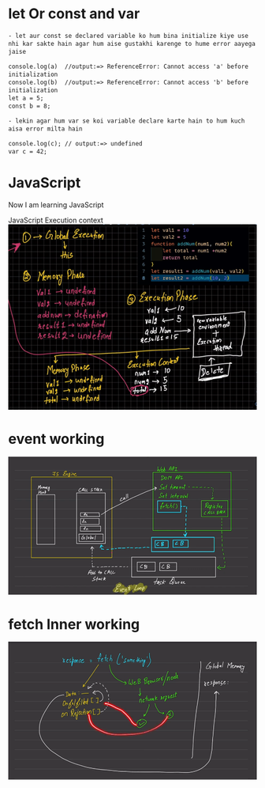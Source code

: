 # let Or const and var
    - let aur const se declared variable ko hum bina initialize kiye use nhi kar sakte hain agar hum aise gustakhi karenge to hume error aayega jaise 
```
console.log(a)  //output:=> ReferenceError: Cannot access 'a' before initialization
console.log(b)  //output:=> ReferenceError: Cannot access 'b' before initialization
let a = 5;
const b = 8;
```
    - lekin agar hum var se koi variable declare karte hain to hum kuch aisa error milta hain
```
console.log(c); // output:=> undefined
var c = 42;
```



# JavaScript
Now I am learning JavaScript

JavaScript Execution context
![Execution context](Executioncontext.png)


# event working
![events](/EventWorkingInJS.png)


# fetch Inner working
![fetch](fetchInnerWorking.png)